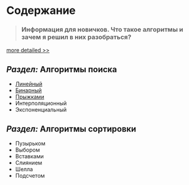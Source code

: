 # Содержание

> ### Информация для новичков. Что такое алгоритмы и зачем я решил в них разобраться?

[more detailed >>](адрес "Описание")

## _Раздел:_ **Алгоритмы поиска**

* [Линейный](https://#)
* [Бинарный](https://#)
* [Прыжками](https://#)
* Интерполяционный
* Экспоненциальный

## _Раздел:_ **Алгоритмы сортировки**

* Пузырьком
* Выбором
* Вставками
* Слиянием
* Шелла
* Подсчетом